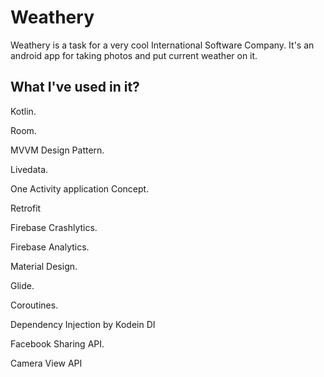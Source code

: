 # Weathery

Weathery is a task for a very cool International Software Company. It's an android app for taking photos and put current weather on it.

## What I've used in it?

Kotlin.

Room.

MVVM Design Pattern.

Livedata.

One Activity application Concept.

Retrofit

Firebase Crashlytics.

Firebase Analytics.

Material Design.

Glide.

Coroutines.
 
Dependency Injection by Kodein DI

Facebook Sharing API.

Camera View API


